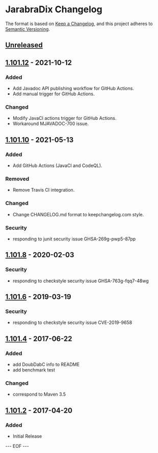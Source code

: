 JarabraDix Changelog
===================

The format is based on [Keep a Changelog](https://keepachangelog.com/en/1.0.0/),
and this project adheres to [Semantic Versioning](https://semver.org/spec/v2.0.0.html).


## [Unreleased]


## [1.101.12] - 2021-10-12


### Added
- Add Javadoc API publishing workflow for GitHub Actions.
- Add manual trigger for GitHub Actions.

### Changed
- Modify JavaCI actions trigger for GitHub Actions.
- Workaround MJAVADOC-700 issue.


## [1.101.10] - 2021-05-13

### Added
- Add GitHub Actions (JavaCI and CodeQL).

### Removed
- Remove Travis CI integration.

### Changed
- Change CHANGELOG.md format to keepchangelog.com style.

### Security
- responding to junit security issue GHSA-269g-pwp5-87pp


## [1.101.8] - 2020-02-03

### Security
- responding to checkstyle security issue GHSA-763g-fqq7-48wg


## [1.101.6] - 2019-03-19

### Security
- responding to checkstyle security issue CVE-2019-9658


## [1.101.4] - 2017-06-22

### Added
- add DoubDabC info to README
- add benchmark test

### Changed
- correspond to Maven 3.5


## [1.101.2] - 2017-04-20

### Added
- Initial Release


[Unreleased]: https://github.com/olyutorskii/JarabraDix/compare/v1.101.12...HEAD
[1.101.12]: https://github.com/olyutorskii/JarabraDix/compare/v1.101.10...v1.101.12
[1.101.10]: https://github.com/olyutorskii/JarabraDix/compare/v1.101.8...v1.101.10
[1.101.8]: https://github.com/olyutorskii/JarabraDix/compare/v1.101.6...v1.101.8
[1.101.6]: https://github.com/olyutorskii/JarabraDix/compare/v1.101.4...v1.101.6
[1.101.4]: https://github.com/olyutorskii/JarabraDix/compare/v1.101.2...v1.101.4
[1.101.2]: https://github.com/olyutorskii/JarabraDix/releases/tag/v1.101.2


--- EOF ---
